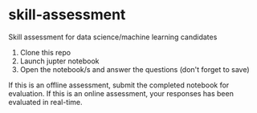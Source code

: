 # skill-assessment
Skill assessment for data science/machine learning candidates

1. Clone this repo
2. Launch jupter notebook
3. Open the notebook/s and answer the questions (don't forget to save)

If this is an offline assessment, submit the completed notebook for evaluation. If this is an online assessment, your responses has been evaluated in real-time.




